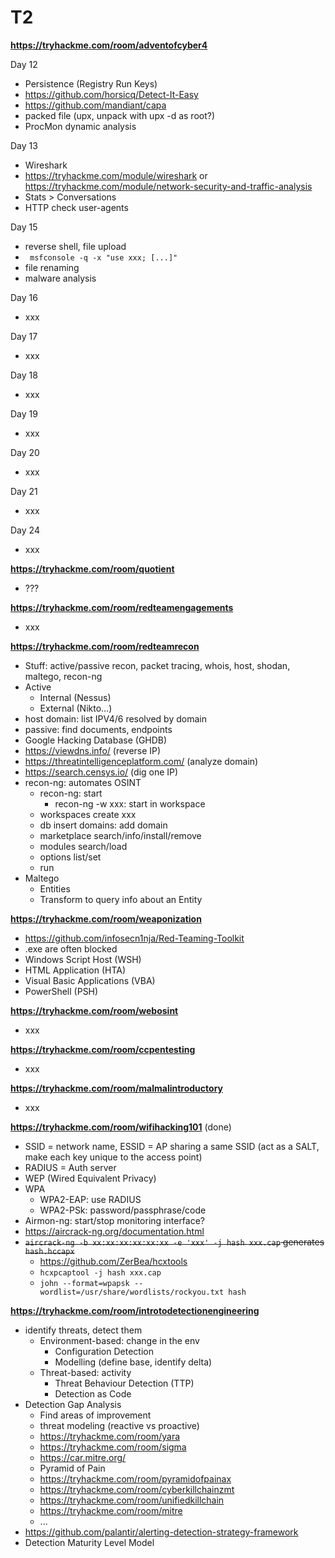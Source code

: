 # T2

**https://tryhackme.com/room/adventofcyber4**

Day 12

* Persistence (Registry Run Keys)
* https://github.com/horsicq/Detect-It-Easy
* https://github.com/mandiant/capa
* packed file (upx, unpack with upx -d as root?)
* ProcMon dynamic analysis

Day 13

* Wireshark
* https://tryhackme.com/module/wireshark or https://tryhackme.com/module/network-security-and-traffic-analysis
* Stats > Conversations
* HTTP check user-agents

Day 15

* reverse shell, file upload
* ` msfconsole -q -x "use xxx; [...]"`
* file renaming
* malware analysis

Day 16

* xxx

Day 17

* xxx

Day 18

* xxx

Day 19

* xxx

Day 20

* xxx

Day 21

* xxx

Day 24

* xxx

**https://tryhackme.com/room/quotient**

* ???

**https://tryhackme.com/room/redteamengagements**

* xxx

**https://tryhackme.com/room/redteamrecon**

* Stuff: active/passive recon, packet tracing, whois, host, shodan, maltego, recon-ng
* Active
  * Internal (Nessus)
  * External (Nikto...)
* host domain: list IPV4/6 resolved by domain
* passive: find documents, endpoints
* Google Hacking Database (GHDB)
* https://viewdns.info/ (reverse IP)
* https://threatintelligenceplatform.com/ (analyze domain)
* https://search.censys.io/ (dig one IP)
* recon-ng: automates OSINT
  * recon-ng: start
    * recon-ng -w xxx: start in workspace
  * workspaces create xxx
  * db insert domains: add domain
  * marketplace search/info/install/remove
  * modules search/load
  * options list/set
  * run
* Maltego
  * Entities
  * Transform to query info about an Entity

**https://tryhackme.com/room/weaponization**

* https://github.com/infosecn1nja/Red-Teaming-Toolkit
* .exe are often blocked
* Windows Script Host (WSH)
* HTML Application (HTA)
* Visual Basic Applications (VBA)
* PowerShell (PSH)

**https://tryhackme.com/room/webosint**

* xxx

**https://tryhackme.com/room/ccpentesting**

* xxx

**https://tryhackme.com/room/malmalintroductory**

* xxx

**https://tryhackme.com/room/wifihacking101** (done)

* SSID = network name, ESSID = AP sharing a same SSID (act as a SALT, make each key unique to the access point)
* RADIUS = Auth server
* WEP (Wired Equivalent Privacy)
* WPA
  * WPA2-EAP: use RADIUS
  * WPA2-PSk: password/passphrase/code
* Airmon-ng: start/stop monitoring interface?
* https://aircrack-ng.org/documentation.html
* ~~`aircrack-ng -b xx:xx:xx:xx:xx:xx -e 'xxx' -j hash xxx.cap` generates `hash.hccapx`~~
  * https://github.com/ZerBea/hcxtools
  * `hcxpcaptool -j hash xxx.cap`
  * `john --format=wpapsk --wordlist=/usr/share/wordlists/rockyou.txt hash`

**https://tryhackme.com/room/introtodetectionengineering**

* identify threats, detect them
  * Environment-based: change in the env
    * Configuration Detection
    * Modelling (define base, identify delta)
  * Threat-based: activity
    * Threat Behaviour Detection (TTP)
    * Detection as Code
* Detection Gap Analysis
  * Find areas of improvement
  * threat modeling (reactive vs proactive)
  * https://tryhackme.com/room/yara
  * https://tryhackme.com/room/sigma
  * https://car.mitre.org/
  * Pyramid of Pain
  * https://tryhackme.com/room/pyramidofpainax
  * https://tryhackme.com/room/cyberkillchainzmt
  * https://tryhackme.com/room/unifiedkillchain
  * https://tryhackme.com/room/mitre
  * ...
* https://github.com/palantir/alerting-detection-strategy-framework
* Detection Maturity Level Model